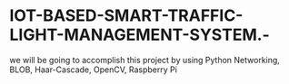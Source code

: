 # IOT-BASED-SMART-TRAFFIC-LIGHT-MANAGEMENT-SYSTEM.-
 we will be going to accomplish this project by using Python Networking, BLOB, Haar-Cascade, OpenCV, Raspberry Pi
